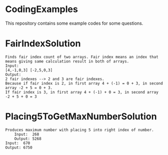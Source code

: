 # CodingExamples

This repository contains some example codes for some questions. 

# FairIndexSolution
	Finds fair index count of two arrays. Fair index means an index that means giving same calculation result in both of arrays. 
	Input: 
	[4,-1,0,3] [-2,5,0,3]
	Output: 
	2 fair indexes --> 2 and 3 are fair indexes.
	Because if fair index is 2, in first array 4 + (-1) = 0 + 3, in second array -2 + 5 = 0 + 3.
	If fair index is 3, in first array 4 + (-1) + 0 = 3, in second array -2 + 5 + 0 = 3

# Placing5ToGetMaxNumberSolution
	Produces maximum number with placing 5 into right index of number.
        Input:  268
        Output: 5268
	Input:  670
	Output: 6750
	
